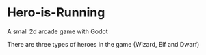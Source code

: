 # Hero-is-Running
A small 2d arcade game with Godot

There are three types of heroes in the game (Wizard, Elf and Dwarf)
